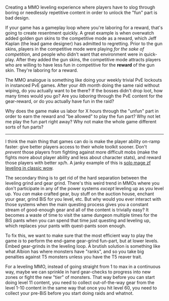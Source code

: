 Creating a MMO leveling experience where players have to slog through
boring or needlessly repetitive content in order to unlock the "fun" part
is bad design.

If your game has a gameplay loop where you're laboring for a reward, that's
going to create resentment quickly. A great example is when overwatch added
golden gun skins to the competitive mode as a reward, which Jeff Kaplan (the
lead game designer) has admitted to regretting. Prior to the gun skins, players
in the competitive mode were playing *for the sake of competition*, and people
who didn't want that environment were in quick-play. After they added the gun
skins, the competitive mode attracts players who are willing to have less fun
in competitive for the **reward** of the gun skin. They're laboring for a
reward.

The MMO analogue is something like doing your weekly trivial PvE lockouts in
instanced PvE games. After your 4th month doing the same raid without wiping,
do you actually want to be there? If the bosses didn't drop loot, how many
times would you go? Are you *laboring* through the PvE content for the
gear-reward, or do you actually have fun in the raid?

Why does the game make us labor for X hours through the "unfun" part in order
to earn the reward and "be allowed" to play the fun part? Why not let me play
the fun part right away? Why not make the whole game different sorts of fun
parts?

-----

I think the main thing that games can do is make the player ability on-ramp
faster: give better players access to their whole toolkit sooner. Don't
*prevent* those players from fighting against more difficult mobs (make the
fights more about player ability and less about character stats), and reward
those players with better xp/h. A janky example of this is [solo mage zf
leveling in classic wow](https://www.youtube.com/watch?v=TgwHw7qT4ws).

The secondary thing is to get rid of the hard separation between the leveling
grind and gear grind. There's this weird trend in MMOs where you don't
participate in any of the power systems *except* leveling up as you level up.
You *can* make crafted gear, buy stuff on the auction house, enchant your gear,
grind BiS for you level, etc. But why would you ever interact with those
systems when the main questing process gives you a constant stream of
good-enough gear and all of the content is trivially easy? It becomes a waste
of time to visit the same dungeon multiple times for the BiS pants when you can
spend that time just questing and leveling up, which replaces your pants with
quest-pants soon enough.

To fix this, we want to make sure that the most efficient way to play the game
*is* to perform the end-game gear-grind fun-part, but at lower levels.
Embed gear-grinds in the leveling loop. A brutish solution is something like
what Albion has where monsters have "ranks", and so you take big penalties
against T5 monsters unless you have the T5 reaver trait.

For a leveling MMO, instead of going straight from 1 to max in a continuous
way, maybe we can sprinkle in hard gear-checks to progress into new zones or
fight the new "tier" of monsters. That way before you can start doing level 11
content, you need to collect out-of-the-way gear from the level 1-10 content in
the same way that once you hit level 60, you need to collect your pre-BiS
before you start doing raids and whatnot.
